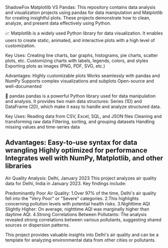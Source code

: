 ShadowFox
Matplotlib VS Pandas:
This repository contains data analysis and visualization projects using pandas for data manipulation and Matplotlib for creating insightful plots. These projects demonstrate how to clean, 
analyze, and present data effectively using Python.

📈 Matplotlib is a widely used Python library for data visualization. It enables users to create static, animated, and interactive plots with a high level of customization.

Key Uses:
Creating line charts, bar graphs, histograms, pie charts, scatter plots, etc.
Customizing charts with labels, legends, colors, and styles
Exporting plots as images (PNG, PDF, SVG, etc.)

Advantages:
Highly customizable plots
Works seamlessly with pandas and NumPy
Supports complex visualizations and subplots
Open-source and well-documented

🐼 pandas
pandas is a powerful Python library used for data manipulation and analysis. It provides two main data structures: Series (1D) and DataFrame (2D), which make it easy to handle and analyze 
structured data.

Key Uses:
Reading data from CSV, Excel, SQL, and JSON files
Cleaning and transforming raw data
Filtering, sorting, and grouping datasets
Handling missing values and time-series data

Advantages:
Easy-to-use syntax for data wrangling
Highly optimized for performance
Integrates well with NumPy, Matplotlib, and other libraries
------------------------------------------------------------------------------------------------------------------------------------------------
Air Quality Analysis: Delhi, January 2023
This project analyzes air quality data for Delhi, India in January 2023. Key findings include:

Predominantly Poor Air Quality:
  1.Over 97% of the time, Delhi's air quality fell into the "Very Poor" or "Severe" categories.
  2.This highlights concerning pollution levels with potential health risks.
  3.Nighttime AQI Slightly Higher: On average, nighttime AQI was marginally higher than daytime AQI.
  4.Strong Correlations Between Pollutants: The analysis revealed strong correlations between various pollutants, suggesting shared sources or dispersion patterns.

This project provides valuable insights into Delhi's air quality and can be a template for analyzing environmental data from other cities or pollutants.
